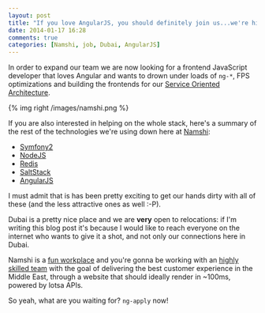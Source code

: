 ```yaml
---
layout: post
title: "If you love AngularJS, you should definitely join us...we're hiring!"
date: 2014-01-17 16:28
comments: true
categories: [Namshi, job, Dubai, AngularJS]
---
```


In order to expand our team we are now looking for a
frontend JavaScript developer that loves Angular and wants to
drown under loads of `ng-*`, FPS optimizations and
building the frontends for our
[Service Oriented Architecture](/tips-and-tricks-for-you-service-oriented-architecture/).

<!-- more -->

{% img right /images/namshi.png %}

If you are also interested in helping on the whole stack, here's a
summary of the rest of the technologies we're using down here at
[Namshi](http://namshi.com):

* [Symfony2](http://symfony.com/)
* [NodeJS](http://nodejs.org/)
* [Redis](http://redis.io/)
* [SaltStack](http://www.saltstack.com/)
* [AngularJS](http://angularjs.org/)

I must admit that is has been pretty exciting to get our
hands dirty with all of these (and the less attractive ones
as well :-P).

Dubai is a pretty nice place and we are **very** open
to relocations: if I'm writing this blog post it's because
I would like to reach everyone on the internet who wants
to give it a shot, and not only our connections here in
Dubai.

Namshi is a [fun workplace](http://www.youtube.com/watch?v=NThxiu1HGgM)
and you're gonna be working with an
[highly skilled team](http://tech.namshi.com/portfolio/)
with the goal of delivering the best customer experience in
the Middle East, through a website that should ideally
render in ~100ms, powered by lotsa APIs.

So yeah, what are you waiting for? `ng-apply` now!

